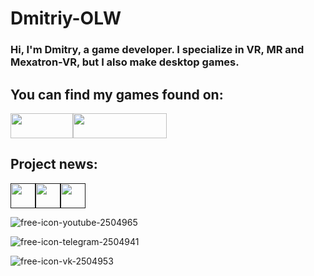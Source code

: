 # Dmitriy-OLW
### Hi, I'm Dmitry, a game developer. I specialize in VR, MR and Mexatron-VR, but I also make desktop games.

## You can find my games found on:
<div style="display: flex; align-items: center;"> <!-- Используем встроенный стиль для Flexbox -->
        <a href="https://dmitriy-olw.itch.io/" style="text-decoration: none;"> <!-- Убираем подчеркивание -->
            <img src="https://img.shields.io/badge/Itch-%23FF0B34.svg?style=for-the-badge&logo=Itch.io&logoColor=white" width="100" height="40">
        </a>
        <a href="https://dmitriy-olw.itch.io/" style="text-decoration: none;"> <!-- Убираем подчеркивание -->
            <img src="https://github.com/user-attachments/assets/0c487d7f-368a-4573-880a-dd5d04f3a4af" width="150" height="40">
        </a>
    </div>

## Project news:
<i class="fa fa-telegram" aria-hidden="true"></i>

<div style="display: flex; align-items: center;"> <!-- Используем встроенный стиль для Flexbox -->
        <a href="" style="text-decoration: none;"> <!-- Убираем подчеркивание -->
            <img src="https://github.com/user-attachments/assets/78b86846-2cb7-4fd2-b463-1673e2f5e4c9" width="40" height="40">
        </a>
        <a href="" style="text-decoration: none;"> <!-- Убираем подчеркивание -->
            <img src="https://github.com/user-attachments/assets/b2152ac9-dfe8-45b8-a4e3-e07df05de129" width="40" height="40">
        </a>
        <a href="" style="text-decoration: none;"> <!-- Убираем подчеркивание -->
            <img src="https://github.com/user-attachments/assets/5c1c5f0d-9426-4fd8-8bbf-4d04b5ae7ad1" width="40" height="40">
        </a>
    </div>


![free-icon-youtube-2504965](https://github.com/user-attachments/assets/78b86846-2cb7-4fd2-b463-1673e2f5e4c9)

![free-icon-telegram-2504941](https://github.com/user-attachments/assets/b2152ac9-dfe8-45b8-a4e3-e07df05de129)

![free-icon-vk-2504953](https://github.com/user-attachments/assets/5c1c5f0d-9426-4fd8-8bbf-4d04b5ae7ad1)
